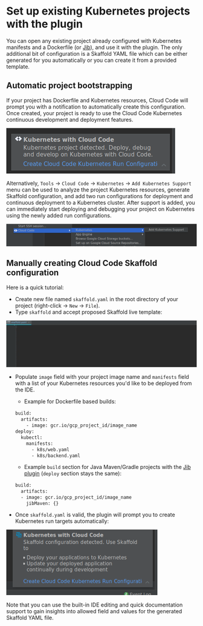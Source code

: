# Set up existing Kubernetes projects with the plugin

You can open any existing project already configured with Kubernetes manifests and a Dockerfile (or [Jib](https://github.com/GoogleContainerTools/jib)), and use it with the plugin. The only additional bit of configuration is a Skaffold YAML file which can be either generated for you automatically or you can create it from a provided template. 

## Automatic project bootstrapping

If your project has Dockerfile and Kubernetes resources, Cloud Code will prompt you with a notification to automatically create this configuration. Once created, your project is ready to use the Cloud Code Kubernetes continuous development and deployment features.

![k8s project detection notification](images/k8s-project-detection.png)

Alternatively, `Tools` -> `Cloud Code` -> `Kubernetes` -> `Add Kubernetes Support` menu can be used to analyze the project Kubernetes resources, generate Skaffold configuration, and add two run configurations for deployment and continuous deployment to a Kubernetes cluster. After support is added, you can immediately start deploying and debugging your project on Kubernetes using the newly added run configurations.

![tools menu for adding Cloud Code K8s support](images/k8s-init-menu.png)

## Manually creating Cloud Code Skaffold configuration

Here is a quick tutorial:
* Create new file named `skaffold.yaml` in the root directory of your project (right-click -> `New` -> `File`).
* Type `skaffold` and accept proposed Skaffold live template:

![create Skaffold YAML from template](images/skaffold-yaml-template.gif)
* Populate `image` field with your project image name and `manifests` field with a list of your Kubernetes resources you'd like to be deployed from the IDE. 
   * Example for Dockerfile based builds:
   ```
   build:
     artifacts:
       - image: gcr.io/gcp_project_id/image_name
   deploy:
     kubectl:
       manifests:
         - k8s/web.yaml
         - k8s/backend.yaml
   ```
   * Example `build` section for Java Maven/Gradle projects with the [Jib plugin](https://github.com/GoogleContainerTools/jib) (`deploy` section stays the same):
   ```
   build:
     artifacts:
     - image: gcr.io/gcp_project_id/image_name
       jibMaven: {}
   ```
  
* Once `skaffold.yaml` is valid, the plugin will prompt you to create Kubernetes run targets automatically:
 
<img src="images/k8s-skaffold-notification.png" alt="Kubernetes with Skaffold notification" width="400"/>

Note that you can use the built-in IDE editing and quick documentation support to gain insights into allowed field and values for the generated Skaffold YAML file.
